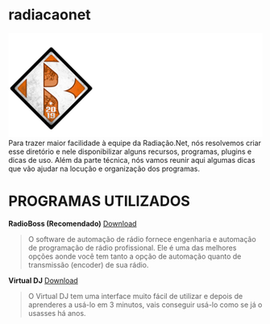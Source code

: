 # radiacaonet
![Logo Radiação.Net](/logos/logo-nova-horizontal-cor-branco.png)
Para trazer maior facilidade à equipe da Radiação.Net, nós resolvemos criar esse diretório e nele disponibilizar alguns recursos, programas, plugins e dicas de uso. Além da parte técnica, nós vamos reunir aqui algumas dicas que vão ajudar na locução e organização dos programas.

# PROGRAMAS UTILIZADOS
**RadioBoss (Recomendado)**
[Download](https://www.mediafire.com/file/o1htb1868bfrq7e/RadioBOSS_Advanced_6.3.2.zip)
> O software de automação de rádio fornece engenharia e automação de programação de rádio profissional. Ele é uma das melhores opções aonde você tem tanto a opção de automação quanto de transmissão (encoder) de sua rádio.

**Virtual DJ**
[Download](https://www.mediafire.com/file/8bg5vv9d4ihzxnl/VirtualDJ_8_20_Pro_Infinity_v8.4.53.zip)
> O Virtual DJ tem uma interface muito fácil de utilizar e depois de aprenderes a usá-lo em 3 minutos, vais conseguir usá-lo como se já o usasses há anos.

